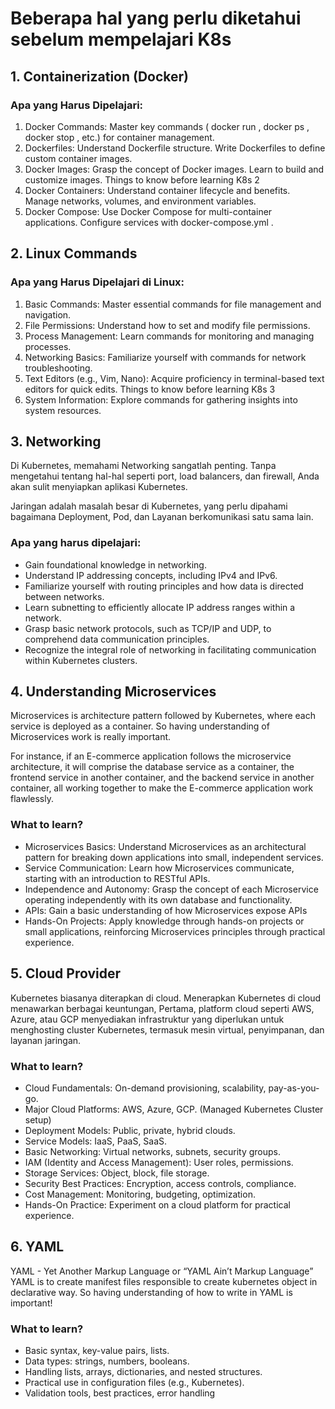 # Beberapa hal yang perlu diketahui sebelum mempelajari K8s
## 1. Containerization (Docker)
### Apa yang Harus Dipelajari:
1. Docker Commands:
Master key commands ( docker run , docker ps , docker stop , etc.) for container
management.
2. Dockerfiles:
Understand Dockerfile structure.
Write Dockerfiles to define custom container images.
3. Docker Images:
Grasp the concept of Docker images.
Learn to build and customize images.
Things to know before learning K8s 2
4. Docker Containers:
Understand container lifecycle and benefits.
Manage networks, volumes, and environment variables.
5. Docker Compose:
Use Docker Compose for multi-container applications.
Configure services with docker-compose.yml .

## 2. Linux Commands 
### Apa yang Harus Dipelajari di Linux:
1. Basic Commands:
Master essential commands for file management and navigation.
2. File Permissions:
Understand how to set and modify file permissions.
3. Process Management:
Learn commands for monitoring and managing processes.
4. Networking Basics:
Familiarize yourself with commands for network troubleshooting.
5. Text Editors (e.g., Vim, Nano):
Acquire proficiency in terminal-based text editors for quick edits.
Things to know before learning K8s 3
6. System Information:
Explore commands for gathering insights into system resources.

## 3. Networking
Di Kubernetes, memahami Networking sangatlah penting. Tanpa mengetahui tentang hal-hal seperti
port, load balancers, dan firewall, Anda akan sulit menyiapkan aplikasi Kubernetes.

Jaringan adalah masalah besar di Kubernetes, yang perlu dipahami
bagaimana Deployment, Pod, dan Layanan berkomunikasi satu sama lain.
### Apa yang harus dipelajari:
- Gain foundational knowledge in networking.
- Understand IP addressing concepts, including IPv4 and IPv6.
- Familiarize yourself with routing principles and how data is directed between networks.
- Learn subnetting to efficiently allocate IP address ranges within a network.
- Grasp basic network protocols, such as TCP/IP and UDP, to comprehend data
communication principles.
- Recognize the integral role of networking in facilitating communication within Kubernetes
clusters.

## 4. Understanding Microservices
Microservices is architecture pattern followed by Kubernetes, where each service is deployed
as a container. So having understanding of Microservices work is really important.

For instance, if an E-commerce application follows the microservice architecture, it will
comprise the database service as a container, the frontend service in another container, and
the backend service in another container, all working together to make the E-commerce
application work flawlessly.

### What to learn?
- Microservices Basics:
Understand Microservices as an architectural pattern for breaking down applications
into small, independent services.
- Service Communication:
Learn how Microservices communicate, starting with an introduction to RESTful APIs.
- Independence and Autonomy:
Grasp the concept of each Microservice operating independently with its own database
and functionality.
- APIs:
Gain a basic understanding of how Microservices expose APIs
- Hands-On Projects:
Apply knowledge through hands-on projects or small applications, reinforcing
Microservices principles through practical experience.

## 5. Cloud Provider 
Kubernetes biasanya diterapkan di cloud.
Menerapkan Kubernetes di cloud menawarkan berbagai keuntungan, Pertama, platform cloud seperti
AWS, Azure, atau GCP menyediakan infrastruktur yang diperlukan untuk menghosting cluster Kubernetes,
termasuk mesin virtual, penyimpanan, dan layanan jaringan.

### What to learn?
- Cloud Fundamentals: On-demand provisioning, scalability, pay-as-you-go.
- Major Cloud Platforms: AWS, Azure, GCP. (Managed Kubernetes Cluster setup)
- Deployment Models: Public, private, hybrid clouds.
- Service Models: IaaS, PaaS, SaaS.
- Basic Networking: Virtual networks, subnets, security groups.
- IAM (Identity and Access Management): User roles, permissions.
- Storage Services: Object, block, file storage.
- Security Best Practices: Encryption, access controls, compliance.
- Cost Management: Monitoring, budgeting, optimization.
- Hands-On Practice: Experiment on a cloud platform for practical experience.

## 6. YAML
YAML - Yet Another Markup Language or “YAML Ain’t Markup Language”
YAML is to create manifest files responsible to create kubernetes object in declarative way. So
having understanding of how to write in YAML is important!

### What to learn?
- Basic syntax, key-value pairs, lists.
- Data types: strings, numbers, booleans.
- Handling lists, arrays, dictionaries, and nested structures.
- Practical use in configuration files (e.g., Kubernetes).
- Validation tools, best practices, error handling

